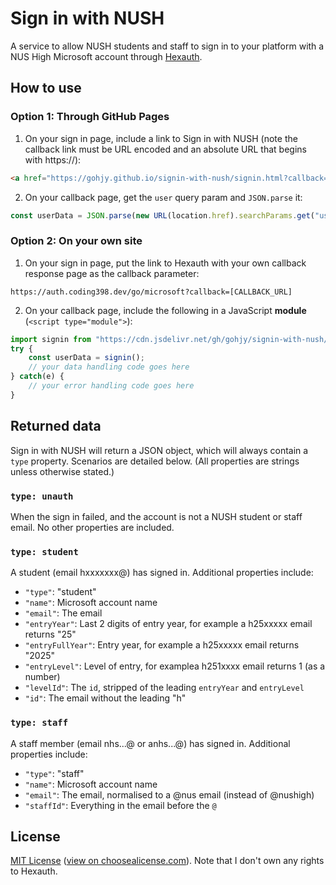 # Sign in with NUSH
A service to allow NUSH students and staff to sign in to your platform with a NUS High Microsoft account through [Hexauth](https://hexauth.coding398.dev).

## How to use
### Option 1: Through GitHub Pages
1. On your sign in page, include a link to Sign in with NUSH (note the callback link must be URL encoded and an absolute URL that begins with https://):
```html
<a href="https://gohjy.github.io/signin-with-nush/signin.html?callback=[YOUR_ABSOLUTE_CALLBACK_URL]">Sign in with NUSH Email</a>
```
2. On your callback page, get the `user` query param and `JSON.parse` it:
```js
const userData = JSON.parse(new URL(location.href).searchParams.get("user"));
```

### Option 2: On your own site
1. On your sign in page, put the link to Hexauth with your own callback response page as the callback parameter:
```plain
https://auth.coding398.dev/go/microsoft?callback=[CALLBACK_URL]
```
2. On your callback page, include the following in a JavaScript **module** (`<script type="module">`):
```js
import signin from "https://cdn.jsdelivr.net/gh/gohjy/signin-with-nush/signin-with-nush.js";
try {
    const userData = signin();
    // your data handling code goes here
} catch(e) {
    // your error handling code goes here
}
```

## Returned data
Sign in with NUSH will return a JSON object, which will always contain a `type` property. Scenarios are detailed below. (All properties are strings unless otherwise stated.)
### `type: unauth`
When the sign in failed, and the account is not a NUSH student or staff email. No other properties are included.

### `type: student`
A student (email hxxxxxxx@) has signed in. Additional properties include:
- `"type"`: "student"
- `"name"`: Microsoft account name
- `"email"`: The email
- `"entryYear"`: Last 2 digits of entry year, for example a h25xxxxx email returns "25"
- `"entryFullYear"`: Entry year, for example a h25xxxxx email returns "2025"
- `"entryLevel"`: Level of entry, for examplea h251xxxx email returns 1 (as a number)
- `"levelId"`: The `id`, stripped of the leading `entryYear` and `entryLevel`
- `"id"`: The email without the leading "h"

### `type: staff`
A staff member (email nhs...@ or anhs...@) has signed in. Additional properties include:
- `"type"`: "staff"
- `"name"`: Microsoft account name
- `"email"`: The email, normalised to a @nus email (instead of @nushigh)
- `"staffId"`: Everything in the email before the `@`

## License
[MIT License](./LICENSE) ([view on choosealicense.com](https://choosealicense.com/licenses/mit/)). Note that I don't own any rights to Hexauth.